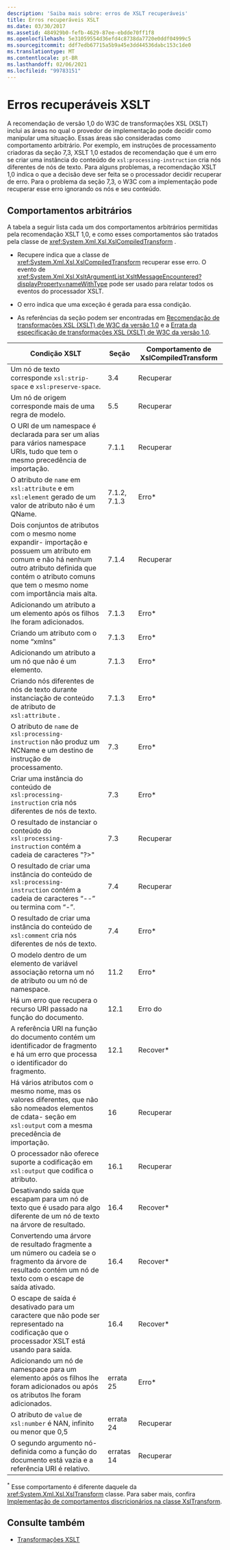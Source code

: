 ```yaml
---
description: 'Saiba mais sobre: erros de XSLT recuperáveis'
title: Erros recuperáveis XSLT
ms.date: 03/30/2017
ms.assetid: 484929b0-fefb-4629-87ee-ebdde70ff1f8
ms.openlocfilehash: 5e31059554d36efd4c8738da7720e0ddf04999c5
ms.sourcegitcommit: ddf7edb67715a5b9a45e3dd44536dabc153c1de0
ms.translationtype: MT
ms.contentlocale: pt-BR
ms.lasthandoff: 02/06/2021
ms.locfileid: "99783151"
---
```

# <a name="recoverable-xslt-errors"></a>Erros recuperáveis XSLT

A recomendação de versão 1,0 do W3C de transformações XSL (XSLT) inclui as áreas no qual o provedor de implementação pode decidir como manipular uma situação. Essas áreas são consideradas como comportamento arbitrário. Por exemplo, em instruções de processamento criadoras da seção 7,3, XSLT 1,0 estados de recomendação que é um erro se criar uma instância do conteúdo de `xsl:processing-instruction` cria nós diferentes de nós de texto. Para alguns problemas, a recomendação XSLT 1,0 indica o que a decisão deve ser feita se o processador decidir recuperar de erro. Para o problema da seção 7,3, o W3C com a implementação pode recuperar esse erro ignorando os nós e seu conteúdo.  
  
## <a name="discretionary-behaviors"></a>Comportamentos arbitrários  

 A tabela a seguir lista cada um dos comportamentos arbitrários permitidas pela recomendação XSLT 1,0, e como esses comportamentos são tratados pela classe de <xref:System.Xml.Xsl.XslCompiledTransform> .  
  
- Recupere indica que a classe de <xref:System.Xml.Xsl.XslCompiledTransform> recuperar esse erro. O evento de <xref:System.Xml.Xsl.XsltArgumentList.XsltMessageEncountered?displayProperty=nameWithType> pode ser usado para relatar todos os eventos do processador XSLT.  
  
- O erro indica que uma exceção é gerada para essa condição.  
  
- As referências da seção podem ser encontradas em [Recomendação de transformações XSL (XSLT) de W3C da versão 1.0](https://www.w3.org/TR/xslt) e a [Errata da especificação de transformações XSL (XSLT) de W3C da versão 1.0](https://www.w3.org/1999/11/REC-xslt-19991116-errata/).  
  
|Condição XSLT|Seção|Comportamento de XslCompiledTransform|  
|--------------------|-------------|-----------------------------------|  
|Um nó de texto corresponde `xsl:strip-space` e `xsl:preserve-space`.|3.4|Recuperar|  
|Um nó de origem corresponde mais de uma regra de modelo.|5.5|Recuperar|  
|O URI de um namespace é declarada para ser um alias para vários namespace URIs, tudo que tem o mesmo precedência de importação.|7.1.1|Recuperar|  
|O atributo de `name` em `xsl:attribute` e em `xsl:element` gerado de um valor de atributo não é um QName.|7.1.2, 7.1.3|Erro*|  
|Dois conjuntos de atributos com o mesmo nome expandir- importação e possuem um atributo em comum e não há nenhum outro atributo definida que contém o atributo comuns que tem o mesmo nome com importância mais alta.|7.1.4|Recuperar|  
|Adicionando um atributo a um elemento após os filhos lhe foram adicionados.|7.1.3|Erro*|  
|Criando um atributo com o nome “xmlns”|7.1.3|Erro*|  
|Adicionando um atributo a um nó que não é um elemento.|7.1.3|Erro*|  
|Criando nós diferentes de nós de texto durante instanciação de conteúdo de atributo de `xsl:attribute` .|7.1.3|Erro*|  
|O atributo de `name` de `xsl:processing-instruction` não produz um NCName e um destino de instrução de processamento.|7.3|Erro*|  
|Criar uma instância do conteúdo de `xsl:processing-instruction` cria nós diferentes de nós de texto.|7.3|Erro*|  
|O resultado de instanciar o conteúdo do `xsl:processing-instruction` contém a cadeia de caracteres "?>"|7.3|Recuperar|  
|O resultado de criar uma instância do conteúdo de `xsl:processing-instruction` contém a cadeia de caracteres “--” ou termina com “-”.|7.4|Recuperar|  
|O resultado de criar uma instância do conteúdo de `xsl:comment` cria nós diferentes de nós de texto.|7.4|Erro*|  
|O modelo dentro de um elemento de variável associação retorna um nó de atributo ou um nó de namespace.|11.2|Erro*|  
|Há um erro que recupera o recurso URI passado na função do documento.|12.1|Erro do|  
|A referência URI na função do documento contém um identificador de fragmento e há um erro que processa o identificador do fragmento.|12.1|Recover*|  
|Há vários atributos com o mesmo nome, mas os valores diferentes, que não são nomeados elementos de cdata- seção em `xsl:output` com a mesma precedência de importação.|16|Recuperar|  
|O processador não oferece suporte a codificação em `xsl:output` que codifica o atributo.|16.1|Recuperar|  
|Desativando saída que escapam para um nó de texto que é usado para algo diferente de um nó de texto na árvore de resultado.|16.4|Recover*|  
|Convertendo uma árvore de resultado fragmente a um número ou cadeia se o fragmento da árvore de resultado contém um nó de texto com o escape de saída ativado.|16.4|Recover*|  
|O escape de saída é desativado para um caractere que não pode ser representado na codificação que o processador XSLT está usando para saída.|16.4|Recover*|  
|Adicionando um nó de namespace para um elemento após os filhos lhe foram adicionados ou após os atributos lhe foram adicionados.|errata 25|Erro*|  
|O atributo de `value` de `xsl:number` é NAN, infinito ou menor que 0,5|errata 24|Recuperar|  
|O segundo argumento nó- definida como a função do documento está vazia e a referência URI é relativo.|erratas 14|Recuperar|  
  
 <sup>*</sup> Esse comportamento é diferente daquele da <xref:System.Xml.Xsl.XslTransform> classe. Para saber mais, confira [Implementação de comportamentos discricionários na classe XslTransform](implementation-of-discretionary-behaviors-in-the-xsltransform-class.md).  
  
## <a name="see-also"></a>Consulte também

- [Transformações XSLT](xslt-transformations.md)
